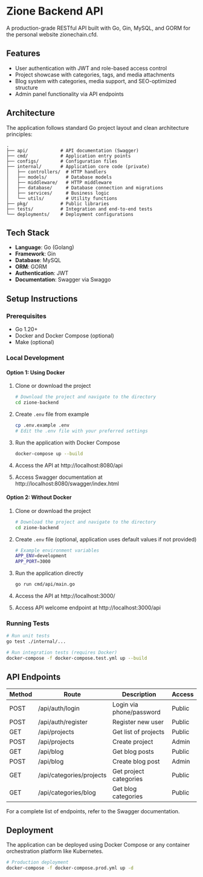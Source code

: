 # Zione Backend API

A production-grade RESTful API built with Go, Gin, MySQL, and GORM for the personal website zionechain.cfd.

## Features

- User authentication with JWT and role-based access control
- Project showcase with categories, tags, and media attachments
- Blog system with categories, media support, and SEO-optimized structure
- Admin panel functionality via API endpoints

## Architecture

The application follows standard Go project layout and clean architecture principles:

```
.
├── api/            # API documentation (Swagger)
├── cmd/            # Application entry points
├── configs/        # Configuration files
├── internal/       # Application core code (private)
│   ├── controllers/  # HTTP handlers
│   ├── models/       # Database models
│   ├── middleware/   # HTTP middleware
│   ├── database/     # Database connection and migrations
│   ├── services/     # Business logic
│   └── utils/        # Utility functions
├── pkg/            # Public libraries
├── tests/          # Integration and end-to-end tests
└── deployments/    # Deployment configurations
```

## Tech Stack

- **Language**: Go (Golang)
- **Framework**: Gin
- **Database**: MySQL
- **ORM**: GORM
- **Authentication**: JWT
- **Documentation**: Swagger via Swaggo

## Setup Instructions

### Prerequisites

- Go 1.20+
- Docker and Docker Compose (optional)
- Make (optional)

### Local Development

#### Option 1: Using Docker

1. Clone or download the project
   ```bash
   # Download the project and navigate to the directory
   cd zione-backend
   ```

2. Create `.env` file from example
   ```bash
   cp .env.example .env
   # Edit the .env file with your preferred settings
   ```

3. Run the application with Docker Compose
   ```bash
   docker-compose up --build
   ```

4. Access the API at http://localhost:8080/api
   
5. Access Swagger documentation at http://localhost:8080/swagger/index.html

#### Option 2: Without Docker

1. Clone or download the project
   ```bash
   # Download the project and navigate to the directory
   cd zione-backend
   ```

2. Create `.env` file (optional, application uses default values if not provided)
   ```bash
   # Example environment variables
   APP_ENV=development
   APP_PORT=3000
   ```

3. Run the application directly
   ```bash
   go run cmd/api/main.go
   ```

4. Access the API at http://localhost:3000/
   
5. Access API welcome endpoint at http://localhost:3000/api

### Running Tests

```bash
# Run unit tests
go test ./internal/...

# Run integration tests (requires Docker)
docker-compose -f docker-compose.test.yml up --build
```

## API Endpoints

| Method | Route                    | Description              | Access |
| ------ | ------------------------ | ------------------------ | ------ |
| POST   | /api/auth/login          | Login via phone/password | Public |
| POST   | /api/auth/register       | Register new user        | Public |
| GET    | /api/projects            | Get list of projects     | Public |
| POST   | /api/projects            | Create project           | Admin  |
| GET    | /api/blog                | Get blog posts           | Public |
| POST   | /api/blog                | Create blog post         | Admin  |
| GET    | /api/categories/projects | Get project categories   | Public |
| GET    | /api/categories/blog     | Get blog categories      | Public |

For a complete list of endpoints, refer to the Swagger documentation.

## Deployment

The application can be deployed using Docker Compose or any container orchestration platform like Kubernetes.

```bash
# Production deployment
docker-compose -f docker-compose.prod.yml up -d
``` 